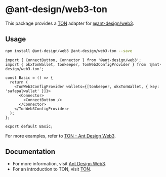 # @ant-design/web3-ton

This package provides a [TON](https://ton.org) adapter for [@ant-design/web3](https://www.npmjs.com/package/@ant-design/web3).

## Usage

```bash
npm install @ant-design/web3 @ant-design/web3-ton --save
```

```tsx
import { ConnectButton, Connector } from '@ant-design/web3';
import { okxTonWallet, tonkeeper, TonWeb3ConfigProvider } from '@ant-design/web3-ton';

const Basic = () => {
  return (
    <TonWeb3ConfigProvider wallets={[tonkeeper, okxTonWallet, { key: 'safepalwallet' }]}>
      <Connector>
        <ConnectButton />
      </Connector>
    </TonWeb3ConfigProvider>
  );
};

export default Basic;
```

For more examples, refer to [TON - Ant Design Web3](https://web3.ant.design/components/ton).

## Documentation

- For more information, visit [Ant Design Web3](https://web3.ant.design).
- For an introduction to TON, visit [TON](https://ton.org).
